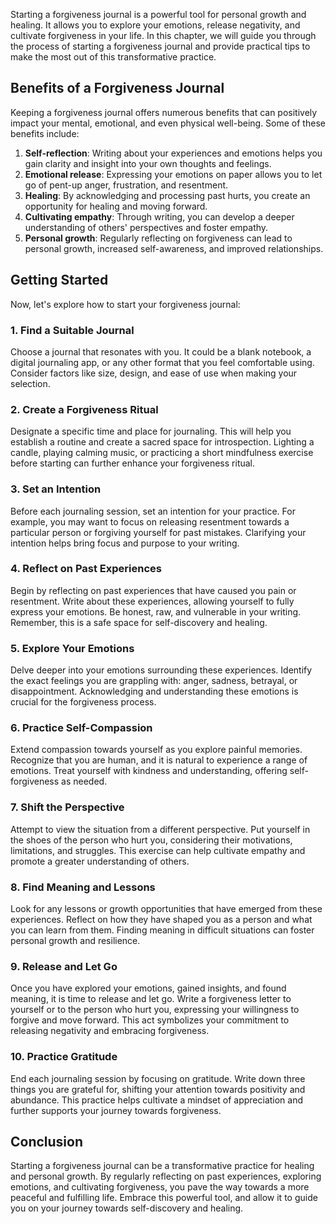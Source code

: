 
Starting a forgiveness journal is a powerful tool for personal growth and healing. It allows you to explore your emotions, release negativity, and cultivate forgiveness in your life. In this chapter, we will guide you through the process of starting a forgiveness journal and provide practical tips to make the most out of this transformative practice.

## Benefits of a Forgiveness Journal

Keeping a forgiveness journal offers numerous benefits that can positively impact your mental, emotional, and even physical well-being. Some of these benefits include:

1. **Self-reflection**: Writing about your experiences and emotions helps you gain clarity and insight into your own thoughts and feelings.
2. **Emotional release**: Expressing your emotions on paper allows you to let go of pent-up anger, frustration, and resentment.
3. **Healing**: By acknowledging and processing past hurts, you create an opportunity for healing and moving forward.
4. **Cultivating empathy**: Through writing, you can develop a deeper understanding of others' perspectives and foster empathy.
5. **Personal growth**: Regularly reflecting on forgiveness can lead to personal growth, increased self-awareness, and improved relationships.

## Getting Started

Now, let's explore how to start your forgiveness journal:

### 1\. Find a Suitable Journal

Choose a journal that resonates with you. It could be a blank notebook, a digital journaling app, or any other format that you feel comfortable using. Consider factors like size, design, and ease of use when making your selection.

### 2\. Create a Forgiveness Ritual

Designate a specific time and place for journaling. This will help you establish a routine and create a sacred space for introspection. Lighting a candle, playing calming music, or practicing a short mindfulness exercise before starting can further enhance your forgiveness ritual.

### 3\. Set an Intention

Before each journaling session, set an intention for your practice. For example, you may want to focus on releasing resentment towards a particular person or forgiving yourself for past mistakes. Clarifying your intention helps bring focus and purpose to your writing.

### 4\. Reflect on Past Experiences

Begin by reflecting on past experiences that have caused you pain or resentment. Write about these experiences, allowing yourself to fully express your emotions. Be honest, raw, and vulnerable in your writing. Remember, this is a safe space for self-discovery and healing.

### 5\. Explore Your Emotions

Delve deeper into your emotions surrounding these experiences. Identify the exact feelings you are grappling with: anger, sadness, betrayal, or disappointment. Acknowledging and understanding these emotions is crucial for the forgiveness process.

### 6\. Practice Self-Compassion

Extend compassion towards yourself as you explore painful memories. Recognize that you are human, and it is natural to experience a range of emotions. Treat yourself with kindness and understanding, offering self-forgiveness as needed.

### 7\. Shift the Perspective

Attempt to view the situation from a different perspective. Put yourself in the shoes of the person who hurt you, considering their motivations, limitations, and struggles. This exercise can help cultivate empathy and promote a greater understanding of others.

### 8\. Find Meaning and Lessons

Look for any lessons or growth opportunities that have emerged from these experiences. Reflect on how they have shaped you as a person and what you can learn from them. Finding meaning in difficult situations can foster personal growth and resilience.

### 9\. Release and Let Go

Once you have explored your emotions, gained insights, and found meaning, it is time to release and let go. Write a forgiveness letter to yourself or to the person who hurt you, expressing your willingness to forgive and move forward. This act symbolizes your commitment to releasing negativity and embracing forgiveness.

### 10\. Practice Gratitude

End each journaling session by focusing on gratitude. Write down three things you are grateful for, shifting your attention towards positivity and abundance. This practice helps cultivate a mindset of appreciation and further supports your journey towards forgiveness.

## Conclusion

Starting a forgiveness journal can be a transformative practice for healing and personal growth. By regularly reflecting on past experiences, exploring emotions, and cultivating forgiveness, you pave the way towards a more peaceful and fulfilling life. Embrace this powerful tool, and allow it to guide you on your journey towards self-discovery and healing.
